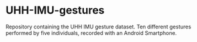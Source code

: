 # UHH-IMU-gestures
Repository containing the UHH IMU gesture dataset. Ten different gestures performed by five individuals, recorded with an Android Smartphone.
